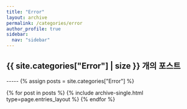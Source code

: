 ```yaml
---
title: "Error"
layout: archive
permalink: /categories/error
author_profile: true
sidebar:
  nav: "sidebar"
---
```


<h2> {{ site.categories["Error"] | size }} 개의 포스트 </h2>
-----
{% assign posts = site.categories["Error"] %}


{% for post in posts %}
  {% include archive-single.html type=page.entries_layout %}
{% endfor %}
